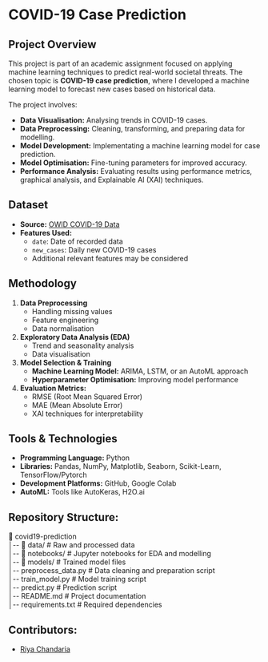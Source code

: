 # COVID-19 Case Prediction

## Project Overview
This project is part of an academic assignment focused on applying machine learning techniques to predict real-world societal threats. The chosen topic is **COVID-19 case prediction**, where I developed a machine learning model to forecast new cases based on historical data.  

The project involves:
- **Data Visualisation:** Analysing trends in COVID-19 cases.
- **Data Preprocessing:** Cleaning, transforming, and preparing data for modelling.
- **Model Development:** Implementating a machine learning model for case prediction.
- **Model Optimisation:** Fine-tuning parameters for improved accuracy.
- **Performance Analysis:** Evaluating results using performance metrics, graphical analysis, and Explainable AI (XAI) techniques.

## Dataset
- **Source:** [OWID COVID-19 Data](https://raw.githubusercontent.com/owid/covid-19-data/refs/heads/master/public/data/owid-covid-data.csv)
- **Features Used:**
  - `date`: Date of recorded data
  - `new_cases`: Daily new COVID-19 cases
  - Additional relevant features may be considered
 
## Methodology
1. **Data Preprocessing**
    - Handling missing values
    - Feature engineering
    - Data normalisation
2. **Exploratory Data Analysis (EDA)**
    - Trend and seasonality analysis
    - Data visualisation
3. **Model Selection & Training**
    - **Machine Learning Model:** ARIMA, LSTM, or an AutoML approach
    - **Hyperparameter Optimisation:** Improving model performance
4. **Evaluation Metrics:**
    - RMSE (Root Mean Squared Error)
    - MAE (Mean Absolute Error)
    - XAI techniques for interpretability

## Tools & Technologies
- **Programming Language:** Python
- **Libraries:** Pandas, NumPy, Matplotlib, Seaborn, Scikit-Learn, TensorFlow/Pytorch
- **Development Platforms:** GitHub, Google Colab
- **AutoML:** Tools like AutoKeras, H2O.ai

## Repository Structure:
📂 covid19-prediction  
│-- 📂 data/                # Raw and processed data  
│-- 📂 notebooks/           # Jupyter notebooks for EDA and modelling  
│-- 📂 models/              # Trained model files  
│-- preprocess_data.py      # Data cleaning and preparation script  
│-- train_model.py          # Model training script  
│-- predict.py              # Prediction script  
│-- README.md               # Project documentation  
│-- requirements.txt        # Required dependencies  

## Contributors:
- [Riya Chandaria](https://github.com/riyachandaria)

